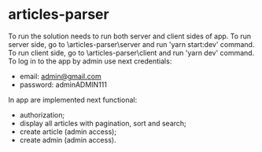 # articles-parser
To run the solution needs to run both server and client sides of app. To run server side, go to \articles-parser\server and run 'yarn start:dev' command. To run client side, go to \articles-parser\client and run 'yarn dev' command.
To log in to the app by admin use next credentials:
- email: admin@gmail.com
- password: adminADMIN111

In app are implemented next functional:
- authorization;
- display all articles with pagination, sort and search;
- create article (admin access);
- create admin (admin access).
